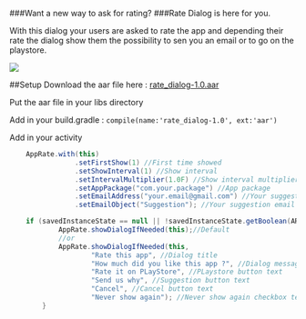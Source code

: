 ###Want a new way to ask for rating?
###Rate Dialog is here for you.

With this dialog your users are asked to rate the app and depending their rate the dialog show them the possibility to sen you an email or to go on the playstore.

![](https://s32.postimg.org/5moyujwd1/XMi_d_T.gif)

##Setup
Download the aar file here : [rate_dialog-1.0.aar](https://github.com/SylvainLagache/rate-dialog/blob/master/RateDialog/export/rate_dialog-1.0.aar)

Put the aar file in your libs directory

Add in your build.gradle : `compile(name:'rate_dialog-1.0', ext:'aar')`

Add in your activity
```java
    AppRate.with(this)
                .setFirstShow(1) //First time showed
                .setShowInterval(1) //Show interval
                .setIntervalMultiplier(1.0F) //Show interval multiplier
                .setAppPackage("com.your.package") //App package
                .setEmailAddress("your.email@gmail.com") //Your suggestion email address
                .setEmailObject("Suggestion"); //Your suggestion email object

    if (savedInstanceState == null || !savedInstanceState.getBoolean(ARG_ALREADY_STARTED)) {
            AppRate.showDialogIfNeeded(this);//Default
            //or
            AppRate.showDialogIfNeeded(this,
                    "Rate this app", //Dialog title
                    "How much did you like this app ?", //Dialog message
                    "Rate it on PLayStore", //PLaystore button text
                    "Send us why", //Suggestion button text
                    "Cancel", //Cancel button text
                    "Never show again"); //Never show again checkbox text
        }
```

